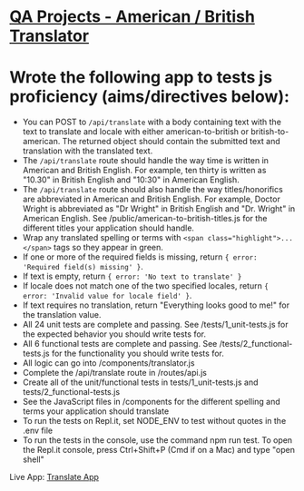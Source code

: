 # [QA Projects - American / British Translator](#)
# Wrote the following app to tests js proficiency (aims/directives below):

- You can POST to `/api/translate` with a body containing text with the text to translate and locale with either american-to-british or british-to-american. The returned object should contain the submitted text and translation with the translated text.
- The `/api/translate` route should handle the way time is written in American and British English. For example, ten thirty is written as "10.30" in British English and "10:30" in American English.
- The `/api/translate` route should also handle the way titles/honorifics are abbreviated in American and British English. For example, Doctor Wright is abbreviated as "Dr Wright" in British English and "Dr. Wright" in American English. See /public/american-to-british-titles.js for the different titles your application should handle.
- Wrap any translated spelling or terms with `<span class="highlight">...</span>` tags so they appear in green.
- If one or more of the required fields is missing, return `{ error: 'Required field(s) missing' }`.
- If text is empty, return `{ error: 'No text to translate' }`
- If locale does not match one of the two specified locales, return `{ error: 'Invalid value for locale field' }`.
- If text requires no translation, return "Everything looks good to me!" for the translation value.
- All 24 unit tests are complete and passing. See /tests/1_unit-tests.js for the expected behavior you should write tests for.
- All 6 functional tests are complete and passing. See /tests/2_functional-tests.js for the functionality you should write tests for.
- All logic can go into /components/translator.js
- Complete the /api/translate route in /routes/api.js
- Create all of the unit/functional tests in tests/1_unit-tests.js and tests/2_functional-tests.js
- See the JavaScript files in /components for the different spelling and terms your application should translate
- To run the tests on Repl.it, set NODE_ENV to test without quotes in the .env file
- To run the tests in the console, use the command npm run test. To open the Repl.it console, press Ctrl+Shift+P (Cmd if on a Mac) and type "open shell"

Live App: [Translate App](https://translateapp101.herokuapp.com/)
